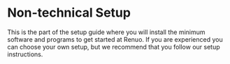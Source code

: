 # Non-technical Setup

This is the part of the setup guide where you will install the minimum software and programs to get started at Renuo.
If you are experienced you can choose your own setup, but we recommend that you follow our setup instructions.
